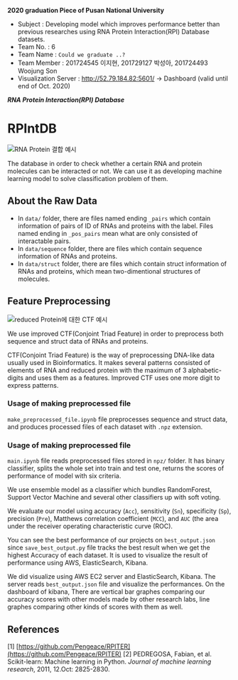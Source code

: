**2020 graduation Piece of Pusan National University**
- Subject : Developing model which improves performance better than previous researches using RNA Protein Interaction(RPI) Database datasets.
- Team No. : 6
- Team Name : `Could we graduate ..?`
- Team Member : 201724545 이지현, 201729127 박성아, 201724493 Woojung Son
- Visualization Server : http://52.79.184.82:5601/ -> Dashboard (valid until end of Oct. 2020)

***RNA Protein Interaction(RPI) Database***
# **RPIntDB**
![RNA Protein 결합 예시](http://swift-lang.org/case_studies/images/rna.png)

The database in order to check whether a certain RNA and protein molecules can be interacted or not. We can use it as developing machine learning model to solve classification problem of them.

## About the Raw Data
- In `data/` folder, there are files named ending `_pairs` which contain information of pairs of ID of RNAs and proteins with the label. Files named ending in `_pos_pairs` mean what are only consisted of interactable pairs. 
- In `data/sequence` folder, there are files which contain sequence information of RNAs and proteins.
- In `data/struct` folder, there are files which contain struct information of RNAs and proteins, which mean two-dimentional structures of molecules.

## Feature Preprocessing
![reduced Protein에 대한 CTF 예시](https://encrypted-tbn0.gstatic.com/images?q=tbn:ANd9GcSC2ecLGlTSPxoi4pm3YkgeXdOMi7U5A6CXtKaKrik4kOW1WcPs)

We use improved CTF(Conjoint Triad Feature) in order to preprocess both sequence and struct data of RNAs and proteins. 

CTF(Conjoint Triad Feature) is the way of preprocessing DNA-like data usually used in Bioinformatics. It makes several patterns consisted of elements of RNA and reduced protein with the maximum of 3 alphabetic-digits and uses them as a features. Improved CTF uses one more digit to express patterns. 

### Usage of making preprocessed file
`make_preprocessed_file.ipynb` file preprocesses sequence and struct data, and produces processed files of each dataset with `.npz` extension.

### Usage of making preprocessed file
`main.ipynb` file reads preprocessed files stored in `npz/` folder. It has binary classifier, splits the whole set into train and test one, returns the scores of performance of model with six criteria.

We use ensemble model as a classifier which bundles RandomForest, Support Vector Machine and several other classifiers up with soft voting.

We evaluate our model using accuracy (`Acc`), sensitivity (`Sn`), specificity (`Sp`), precision (`Pre`), Matthews correlation coefficient (`MCC`), and `AUC` (the area under the receiver operating characteristic curve (ROC).

You can see the best performance of our projects on `best_output.json` since `save_best_output.py` file tracks the best result when we get the highest Accuracy of each dataset. It is used to visualize the result of performance using AWS, ElasticSearch, Kibana.

We did visualize using AWS EC2 server and ElasticSearch, Kibana. The server reads `best_output.json` file and visualize the performances. On the dashboard of kibana, There are vertical bar graphes comparing our accuracy scores with other models made by other research labs, line graphes comparing other kinds of scores with them as well. 

## References

[1] [https://github.com/Pengeace/RPITER](https://github.com/Pengeace/RPITER)
[2] PEDREGOSA, Fabian, et al. Scikit-learn: Machine learning in Python. _Journal of machine learning research_, 2011, 12.Oct: 2825-2830.
